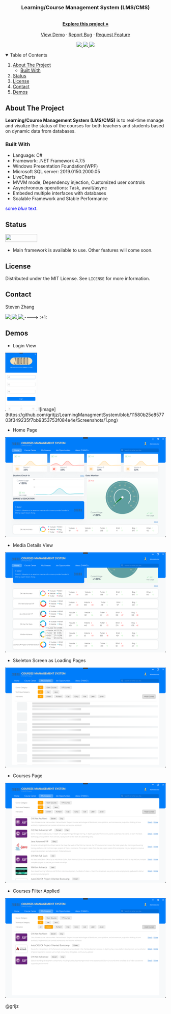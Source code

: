 
<!-- PROJECT LOGO -->
<br />
<p align="center">
  <!-- <a href="https://github.com/gritjz/LearningManagmentSystem_LMS">
    <img src="Screenshots/logo.png" alt="Logo">
  </a>-->

  <h3 align="center">Learning/Course Management System (LMS/CMS)</h3>

  <p align="center">
    <br />
    <a href="#about-the-project"><strong>Explore this project »</strong></a>
    <br />
    <br />
    <a href="#demos">View Demo</a>
    ·
    <a href="https://github.com/gritjz/LearningManagmentSystem_LMS/issues">Report Bug</a>
    ·
    <a href="https://github.com/gritjz/LearningManagmentSystem_LMS/pulls">Request Feature</a>
  </p>
  <p align="center">
    <a href="https://github.com/gritjz/LearningManagmentSystem_LMS#backers">
        <img src="https://img.shields.io/badge/language-csharp-orange.svg?style=flat" />
  </a>
    <a href="https://github.com/gritjz/LearningManagmentSystem_LMS#backers" alt="Framework">
        <img src="https://img.shields.io/badge/.NET-5C2D91?style=flat&logo=.net&logoColor=white" />
    <a href="https://github.com/badges/shields/pulse" alt="Activity">
      <img src="https://img.shields.io/github/commit-activity/m/badges/shields?style=flat" />
  </a>
  </p>
   
</p>


<!-- TABLE OF CONTENTS -->
<details open="open">
  <summary>Table of Contents</summary>
  <ol>
    <li>
      <a href="#about-the-project">About The Project</a>
      <ul>
        <li><a href="#built-with">Built With</a></li>
      </ul>
    </li>
    <li>
      <a href="#status">Status</a>
    </li>
    <li><a href="#license">License</a></li>
    <li><a href="#contact">Contact</a></li>
    <li><a href="#demos">Demos</a></li>
  </ol>
</details>


<!-- ABOUT THE PROJECT -->
## About The Project
__Learning/Course Management System (LMS/CMS)__ is to real-time manage and visulize the status of the courses for both teachers and students based on dynamic data from databases.

### Built With
* Language: C#
* Framework: .NET Framework 4.7.5
* Windows Presentation Foundation(WPF)
* Microsoft SQL server: 2019.0150.2000.05
* LiveCharts
* MVVM mode, Dependency injection, Customized user controls
* Asynchronous operations: Task, await/async
* Embeded multiple interfaces with databases
* Scalable Framework and Stable Performance


<span style="color:blue">some *blue* text</span>.
<!-- project status -->
## Status
__*<a href="https://github.com/badges/shields/graphs/contributors" alt="f">
        <img src="https://img.shields.io/badge/-UNDERGOING-orange" width="100" height="25"/></a>*__ 



* Main framework is available to use. Other features will come soon.



<!-- LICENSE -->
## License

Distributed under the MIT License. See `LICENSE` for more information.


<!-- CONTACT -->
## Contact

<p align="left"> 
  <p>
  Steven Zhang
  </p>
  <a href="https://www.linkedin.com/in/jzhangcs/">
     <img src="https://img.shields.io/badge/LinkedIn-0077B5?style=flat&logo=linkedin&logoColor=white" />
  </a>
  <a href="mailto:stevenzh811@gmail.com">
     <img src="https://img.shields.io/badge/Gmail-D14836?style=flat&logo=gmail&logoColor=white" />
  </a>
   <a href="https://github.com/gritjz">
     <img src="https://img.shields.io/badge/GitHub-100000?style=flat&logo=github&logoColor=white" />
  </a>  ----> :+1:
</p>


## Demos

* Login View

<img src="Screenshots/1.png" width="100" />
![image](https://github.com/gritjz/LearningManagmentSystem/blob/11580b25e857703f349235f7bb9353753f084e4e/Screenshots/1.png)

* Home Page

![image](https://github.com/gritjz/LearningManagmentSystem/blob/11580b25e857703f349235f7bb9353753f084e4e/Screenshots/2.png)

* Media Details View

![image](https://github.com/gritjz/LearningManagmentSystem/blob/11580b25e857703f349235f7bb9353753f084e4e/Screenshots/3.png)

* Skeleton Screen as Loading Pages

![image](https://github.com/gritjz/LearningManagmentSystem/blob/11580b25e857703f349235f7bb9353753f084e4e/Screenshots/4.png)

* Courses Page

![image](https://github.com/gritjz/LearningManagmentSystem/blob/11580b25e857703f349235f7bb9353753f084e4e/Screenshots/5.png)

* Courses Filter Applied

![image](https://github.com/gritjz/LearningManagmentSystem/blob/11580b25e857703f349235f7bb9353753f084e4e/Screenshots/6.png)

@grijz
